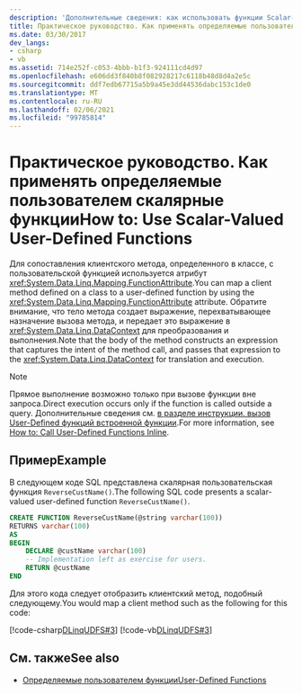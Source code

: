 ```yaml
---
description: 'Дополнительные сведения: как использовать функции Scalar-Valued User-Defined'
title: Практическое руководство. Как применять определяемые пользователем скалярные функции
ms.date: 03/30/2017
dev_langs:
- csharp
- vb
ms.assetid: 714e252f-c053-4bbb-b1f3-924111cd4d97
ms.openlocfilehash: e606dd3f840b8f082928217c6118b48d8d4a2e5c
ms.sourcegitcommit: ddf7edb67715a5b9a45e3dd44536dabc153c1de0
ms.translationtype: MT
ms.contentlocale: ru-RU
ms.lasthandoff: 02/06/2021
ms.locfileid: "99785814"
---
```

# <a name="how-to-use-scalar-valued-user-defined-functions"></a><span data-ttu-id="49c1e-103">Практическое руководство. Как применять определяемые пользователем скалярные функции</span><span class="sxs-lookup"><span data-stu-id="49c1e-103">How to: Use Scalar-Valued User-Defined Functions</span></span>

<span data-ttu-id="49c1e-104">Для сопоставления клиентского метода, определенного в классе, с пользовательской функцией используется атрибут <xref:System.Data.Linq.Mapping.FunctionAttribute>.</span><span class="sxs-lookup"><span data-stu-id="49c1e-104">You can map a client method defined on a class to a user-defined function by using the <xref:System.Data.Linq.Mapping.FunctionAttribute> attribute.</span></span> <span data-ttu-id="49c1e-105">Обратите внимание, что тело метода создает выражение, перехватывающее назначение вызова метода, и передает это выражение в <xref:System.Data.Linq.DataContext> для преобразования и выполнения.</span><span class="sxs-lookup"><span data-stu-id="49c1e-105">Note that the body of the method constructs an expression that captures the intent of the method call, and passes that expression to the <xref:System.Data.Linq.DataContext> for translation and execution.</span></span>  
  
> [!NOTE]
> <span data-ttu-id="49c1e-106">Прямое выполнение возможно только при вызове функции вне запроса.</span><span class="sxs-lookup"><span data-stu-id="49c1e-106">Direct execution occurs only if the function is called outside a query.</span></span> <span data-ttu-id="49c1e-107">Дополнительные сведения см. [в разделе инструкции. вызов User-Defined функций встроенной функции](how-to-call-user-defined-functions-inline.md).</span><span class="sxs-lookup"><span data-stu-id="49c1e-107">For more information, see [How to: Call User-Defined Functions Inline](how-to-call-user-defined-functions-inline.md).</span></span>  
  
## <a name="example"></a><span data-ttu-id="49c1e-108">Пример</span><span class="sxs-lookup"><span data-stu-id="49c1e-108">Example</span></span>  

 <span data-ttu-id="49c1e-109">В следующем коде SQL представлена скалярная пользовательская функция `ReverseCustName()`.</span><span class="sxs-lookup"><span data-stu-id="49c1e-109">The following SQL code presents a scalar-valued user-defined function `ReverseCustName()`.</span></span>  
  
```sql  
CREATE FUNCTION ReverseCustName(@string varchar(100))  
RETURNS varchar(100)  
AS  
BEGIN  
    DECLARE @custName varchar(100)  
    -- Implementation left as exercise for users.  
    RETURN @custName  
END  
```  
  
 <span data-ttu-id="49c1e-110">Для этого кода следует отобразить клиентский метод, подобный следующему.</span><span class="sxs-lookup"><span data-stu-id="49c1e-110">You would map a client method such as the following for this code:</span></span>  
  
 [!code-csharp[DLinqUDFS#3](../../../../../../samples/snippets/csharp/VS_Snippets_Data/DLinqUDFS/cs/northwind-tfunc.cs#3)]
 [!code-vb[DLinqUDFS#3](../../../../../../samples/snippets/visualbasic/VS_Snippets_Data/DLinqUDFS/vb/northwind-tfunc.vb#3)]  
  
## <a name="see-also"></a><span data-ttu-id="49c1e-111">См. также</span><span class="sxs-lookup"><span data-stu-id="49c1e-111">See also</span></span>

- [<span data-ttu-id="49c1e-112">Определяемые пользователем функции</span><span class="sxs-lookup"><span data-stu-id="49c1e-112">User-Defined Functions</span></span>](user-defined-functions.md)
